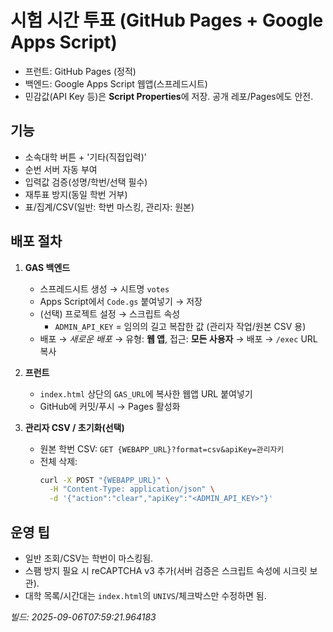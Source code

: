
# 시험 시간 투표 (GitHub Pages + Google Apps Script)
- 프런트: GitHub Pages (정적)
- 백엔드: Google Apps Script 웹앱(스프레드시트)
- 민감값(API Key 등)은 **Script Properties**에 저장. 공개 레포/Pages에도 안전.

## 기능
- 소속대학 버튼 + '기타(직접입력)'
- 순번 서버 자동 부여
- 입력값 검증(성명/학번/선택 필수)
- 재투표 방지(동일 학번 거부)
- 표/집계/CSV(일반: 학번 마스킹, 관리자: 원본)

## 배포 절차
1) **GAS 백엔드**
   - 스프레드시트 생성 → 시트명 `votes`
   - Apps Script에서 `Code.gs` 붙여넣기 → 저장
   - (선택) 프로젝트 설정 → 스크립트 속성
     - `ADMIN_API_KEY` = 임의의 길고 복잡한 값 (관리자 작업/원본 CSV 용)
   - 배포 → *새로운 배포* → 유형: **웹 앱**, 접근: **모든 사용자** → 배포 → `/exec` URL 복사

2) **프런트**
   - `index.html` 상단의 `GAS_URL`에 복사한 웹앱 URL 붙여넣기
   - GitHub에 커밋/푸시 → Pages 활성화

3) **관리자 CSV / 초기화(선택)**
   - 원본 학번 CSV: `GET {WEBAPP_URL}?format=csv&apiKey=관리자키`
   - 전체 삭제: 
     ```bash
     curl -X POST "{WEBAPP_URL}" \
       -H "Content-Type: application/json" \
       -d '{"action":"clear","apiKey":"<ADMIN_API_KEY>"}'
     ```

## 운영 팁
- 일반 조회/CSV는 학번이 마스킹됨.
- 스팸 방지 필요 시 reCAPTCHA v3 추가(서버 검증은 스크립트 속성에 시크릿 보관).
- 대학 목록/시간대는 `index.html`의 `UNIVS`/체크박스만 수정하면 됨.

_빌드: 2025-09-06T07:59:21.964183_
